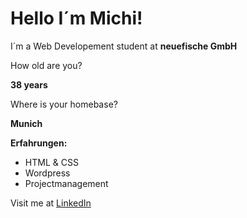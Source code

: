
# Hello I´m Michi!

I´m a Web Developement student at **neuefische GmbH**

How old are you?

**38 years**

Where is your homebase?

**Munich**


**Erfahrungen:** 
* HTML & CSS
* Wordpress
* Projectmanagement

Visit me at [LinkedIn](https://www.linkedin.com/in/michael-berger-697321158/)

